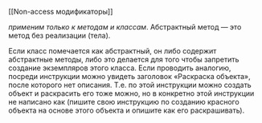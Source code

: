 [[Non-access модификаторы]]

_применим только к методам и классам_. Абстрактный метод — это метод без реализации (тела).

Если класс помечается как абстрактный, он либо содержит абстрактные методы, либо это делается для того чтобы запретить создание экземпляров этого класса. Если проводить аналогию, посреди инструкции можно увидеть заголовок «Раскраска объекта», после которого нет описания. Т.е. по этой инструкции можно создать объект и раскрасить его тоже можно, но в конкретно этой инструкции не написано как (пишите свою инструкцию по созданию красного объекта на основе этого объекта и опишите как его раскрашивать).